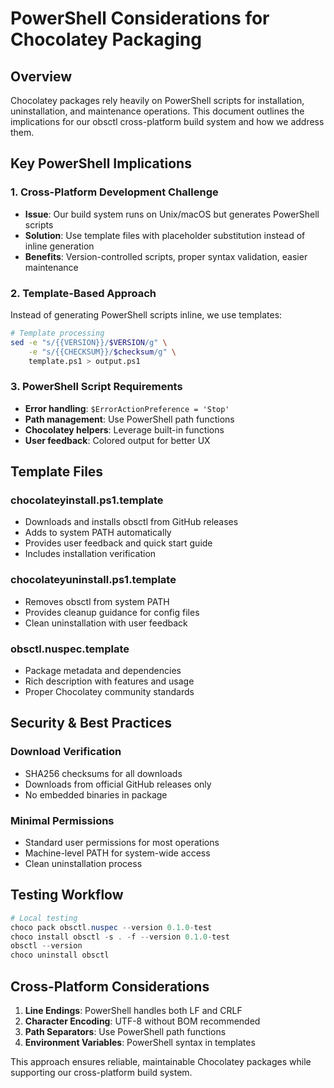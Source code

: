# PowerShell Considerations for Chocolatey Packaging

## Overview

Chocolatey packages rely heavily on PowerShell scripts for installation, uninstallation, and maintenance operations. This document outlines the implications for our obsctl cross-platform build system and how we address them.

## Key PowerShell Implications

### 1. Cross-Platform Development Challenge
- **Issue**: Our build system runs on Unix/macOS but generates PowerShell scripts
- **Solution**: Use template files with placeholder substitution instead of inline generation
- **Benefits**: Version-controlled scripts, proper syntax validation, easier maintenance

### 2. Template-Based Approach
Instead of generating PowerShell scripts inline, we use templates:

```bash
# Template processing
sed -e "s/{{VERSION}}/$VERSION/g" \
    -e "s/{{CHECKSUM}}/$checksum/g" \
    template.ps1 > output.ps1
```

### 3. PowerShell Script Requirements
- **Error handling**: `$ErrorActionPreference = 'Stop'`
- **Path management**: Use PowerShell path functions
- **Chocolatey helpers**: Leverage built-in functions
- **User feedback**: Colored output for better UX

## Template Files

### chocolateyinstall.ps1.template
- Downloads and installs obsctl from GitHub releases
- Adds to system PATH automatically
- Provides user feedback and quick start guide
- Includes installation verification

### chocolateyuninstall.ps1.template  
- Removes obsctl from system PATH
- Provides cleanup guidance for config files
- Clean uninstallation with user feedback

### obsctl.nuspec.template
- Package metadata and dependencies
- Rich description with features and usage
- Proper Chocolatey community standards

## Security & Best Practices

### Download Verification
- SHA256 checksums for all downloads
- Downloads from official GitHub releases only
- No embedded binaries in package

### Minimal Permissions
- Standard user permissions for most operations
- Machine-level PATH for system-wide access
- Clean uninstallation process

## Testing Workflow

```powershell
# Local testing
choco pack obsctl.nuspec --version 0.1.0-test
choco install obsctl -s . -f --version 0.1.0-test
obsctl --version
choco uninstall obsctl
```

## Cross-Platform Considerations

1. **Line Endings**: PowerShell handles both LF and CRLF
2. **Character Encoding**: UTF-8 without BOM recommended
3. **Path Separators**: Use PowerShell path functions
4. **Environment Variables**: PowerShell syntax in templates

This approach ensures reliable, maintainable Chocolatey packages while supporting our cross-platform build system.
